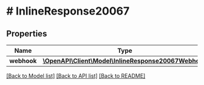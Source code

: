 # # InlineResponse20067

## Properties

Name | Type | Description | Notes
------------ | ------------- | ------------- | -------------
**webhook** | [**\OpenAPI\Client\Model\InlineResponse20067Webhook**](InlineResponse20067Webhook.md) |  | [optional]

[[Back to Model list]](../../README.md#models) [[Back to API list]](../../README.md#endpoints) [[Back to README]](../../README.md)
